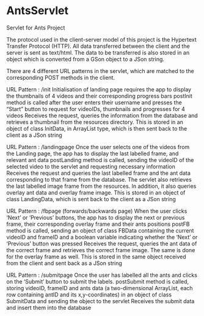 # AntsServlet
Servlet for Ants Project

The protocol used in the client-server model of this project is the Hypertext Transfer Protocol (HTTP). 
All data transferred between the client and the server is sent as text/html.
The data to be transferred is also stored in an object which is converted from a GSon object to a JSon string.

There are 4 different URL patterns in the servlet, which are matched to the corresponding POST methods in the client.

URL Pattern : /init
Initialisation of landing page requires the app to display the thumbnails of 4 videos and their corresponding progress bars
postInit method is called after the user enters their username and presses the “Start” button to request for videoIDs, thumbnails and progresses for 4 videos
Receives the request, queries the information from the database and retrieves a thumbnail from the resources directory. This is stored in an object of class InitData, in ArrayList type, which is then sent back to the client as a JSon string

URL Pattern : /landingpage
Once the user selects one of the videos from the Landing page, the app has to display the last labelled frame, and relevant ant data
postLanding method is called, sending the videoID of the selected video to the servlet and requesting necessary information
Receives the request and queries the last labelled frame and the ant data corresponding to that frame from the database. The servlet also retrieves the last labelled image frame from the resources. In addition, it also queries overlay ant data and overlay frame image. This is stored in an object of class LandingData, which is sent back to the client as a JSon string

URL Pattern : /fbpage
(forwards/backwards page)
When the user clicks ‘Next’ or ‘Previous’ buttons, the app has to display the next or previous frame, their corresponding overlay frame and their ants positions
postFB method is called, sending an object of class FBData containing the current videoID and frameID and a boolean variable indicating whether the ‘Next’ or ‘Previous’ button was pressed
Receives the request, queries the ant data of the correct frame and retrieves the correct frame image. The same is done for the overlay frame as well. This is stored in the same object received from the client and sent back as a JSon string

URL Pattern : /submitpage
Once the user has labelled all the ants and clicks on the ‘Submit’ button to submit the labels.
postSubmit method is called, storing videoID, frameID and ants data (a two-dimensional ArrayList, each row containing antID and its x,y-coordinates) in an object of class SubmitData and sending the object to the servlet
Receives the submit data and insert them into the database
